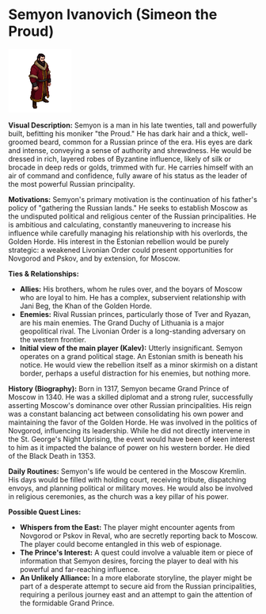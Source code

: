 # Semyon Ivanovich (Simeon the Proud)

![alt text](image-19.png)

**Visual Description:**
Semyon is a man in his late twenties, tall and powerfully built, befitting his moniker "the Proud." He has dark hair and a thick, well-groomed beard, common for a Russian prince of the era. His eyes are dark and intense, conveying a sense of authority and shrewdness. He would be dressed in rich, layered robes of Byzantine influence, likely of silk or brocade in deep reds or golds, trimmed with fur. He carries himself with an air of command and confidence, fully aware of his status as the leader of the most powerful Russian principality.

**Motivations:**
Semyon's primary motivation is the continuation of his father's policy of "gathering the Russian lands." He seeks to establish Moscow as the undisputed political and religious center of the Russian principalities. He is ambitious and calculating, constantly maneuvering to increase his influence while carefully managing his relationship with his overlords, the Golden Horde. His interest in the Estonian rebellion would be purely strategic: a weakened Livonian Order could present opportunities for Novgorod and Pskov, and by extension, for Moscow.

**Ties & Relationships:**
*   **Allies:** His brothers, whom he rules over, and the boyars of Moscow who are loyal to him. He has a complex, subservient relationship with Jani Beg, the Khan of the Golden Horde.
*   **Enemies:** Rival Russian princes, particularly those of Tver and Ryazan, are his main enemies. The Grand Duchy of Lithuania is a major geopolitical rival. The Livonian Order is a long-standing adversary on the western frontier.
*   **Initial view of the main player (Kalev):** Utterly insignificant. Semyon operates on a grand political stage. An Estonian smith is beneath his notice. He would view the rebellion itself as a minor skirmish on a distant border, perhaps a useful distraction for his enemies, but nothing more.

**History (Biography):**
Born in 1317, Semyon became Grand Prince of Moscow in 1340. He was a skilled diplomat and a strong ruler, successfully asserting Moscow's dominance over other Russian principalities. His reign was a constant balancing act between consolidating his own power and maintaining the favor of the Golden Horde. He was involved in the politics of Novgorod, influencing its leadership. While he did not directly intervene in the St. George's Night Uprising, the event would have been of keen interest to him as it impacted the balance of power on his western border. He died of the Black Death in 1353.

**Daily Routines:**
Semyon's life would be centered in the Moscow Kremlin. His days would be filled with holding court, receiving tribute, dispatching envoys, and planning political or military moves. He would also be involved in religious ceremonies, as the church was a key pillar of his power.

**Possible Quest Lines:**
*   **Whispers from the East:** The player might encounter agents from Novgorod or Pskov in Reval, who are secretly reporting back to Moscow. The player could become entangled in this web of espionage.
*   **The Prince's Interest:** A quest could involve a valuable item or piece of information that Semyon desires, forcing the player to deal with his powerful and far-reaching influence.
*   **An Unlikely Alliance:** In a more elaborate storyline, the player might be part of a desperate attempt to secure aid from the Russian principalities, requiring a perilous journey east and an attempt to gain the attention of the formidable Grand Prince.
